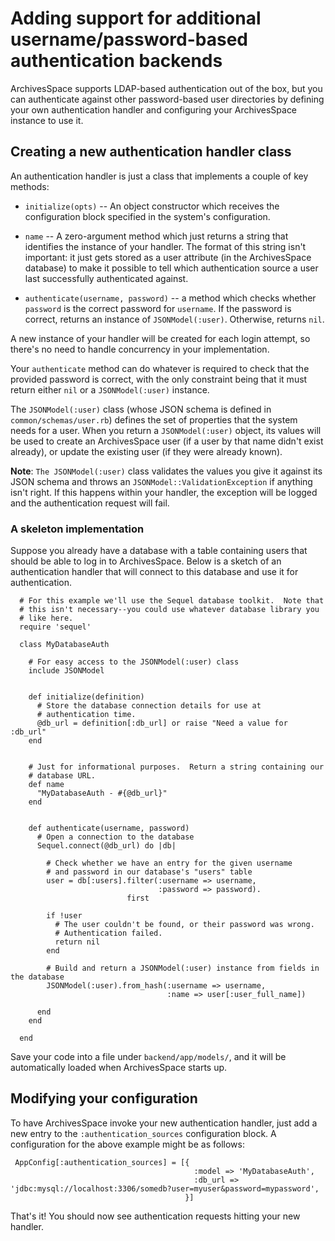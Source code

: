 Adding support for additional username/password-based authentication backends
=============================================================================

ArchivesSpace supports LDAP-based authentication out of the box, but
you can authenticate against other password-based user directories by
defining your own authentication handler and configuring your
ArchivesSpace instance to use it.


Creating a new authentication handler class
-------------------------------------------

An authentication handler is just a class that implements a couple of
key methods:

  * `initialize(opts)` -- An object constructor which receives the
    configuration block specified in the system's configuration.

  * `name` -- A zero-argument method which just returns a string that
    identifies the instance of your handler.  The format of this
    string isn't important: it just gets stored as a user attribute
    (in the ArchivesSpace database) to make it possible to tell which
    authentication source a user last successfully authenticated
    against.

  * `authenticate(username, password)` -- a method which checks
    whether `password` is the correct password for `username`.  If the
    password is correct, returns an instance of `JSONModel(:user)`.
    Otherwise, returns `nil`.

A new instance of your handler will be created for each login attempt,
so there's no need to handle concurrency in your implementation.

Your `authenticate` method can do whatever is required to check that
the provided password is correct, with the only constraint being that
it must return either `nil` or a `JSONModel(:user)` instance.

The `JSONModel(:user)` class (whose JSON schema is defined in
`common/schemas/user.rb`) defines the set of properties that the
system needs for a user.  When you return a `JSONModel(:user)` object,
its values will be used to create an ArchivesSpace user (if a user by
that name didn't exist already), or update the existing user (if they
were already known).

**Note**: `The JSONModel(:user)` class validates the values you give it
against its JSON schema and throws an `JSONModel::ValidationException`
if anything isn't right.  If this happens within your handler, the
exception will be logged and the authentication request will fail.

### A skeleton implementation

Suppose you already have a database with a table containing users that
should be able to log in to ArchivesSpace.  Below is a sketch of an
authentication handler that will connect to this database and use it
for authentication.


      # For this example we'll use the Sequel database toolkit.  Note that
      # this isn't necessary--you could use whatever database library you
      # like here.
      require 'sequel'

      class MyDatabaseAuth

        # For easy access to the JSONModel(:user) class
        include JSONModel


        def initialize(definition)
          # Store the database connection details for use at
          # authentication time.
          @db_url = definition[:db_url] or raise "Need a value for :db_url"
        end


        # Just for informational purposes.  Return a string containing our
        # database URL.
        def name
          "MyDatabaseAuth - #{@db_url}"
        end


        def authenticate(username, password)
          # Open a connection to the database
          Sequel.connect(@db_url) do |db|

            # Check whether we have an entry for the given username
            # and password in our database's "users" table
            user = db[:users].filter(:username => username,
                                     :password => password).
                              first

            if !user
              # The user couldn't be found, or their password was wrong.
              # Authentication failed.
              return nil
            end

            # Build and return a JSONModel(:user) instance from fields in the database
            JSONModel(:user).from_hash(:username => username,
                                       :name => user[:user_full_name])

          end
        end

      end


Save your code into a file under `backend/app/models/`, and it will be
automatically loaded when ArchivesSpace starts up.



Modifying your configuration
----------------------------

To have ArchivesSpace invoke your new authentication handler, just add
a new entry to the `:authentication_sources` configuration block.
A configuration for the above example might be as follows:

     AppConfig[:authentication_sources] = [{
                                             :model => 'MyDatabaseAuth',
                                             :db_url => 'jdbc:mysql://localhost:3306/somedb?user=myuser&password=mypassword',
                                           }]

That's it!  You should now see authentication requests hitting your
new handler.
